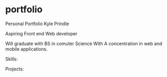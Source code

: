 # portfolio
 Personal Portfolio
 Kyle Prindle

Aspiring Front end Web developer

Will graduate with BS in comuter Science With A concentration in web and mobile applications.

Skills:

Projects:



